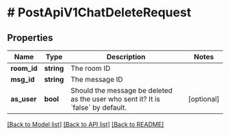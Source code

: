 # # PostApiV1ChatDeleteRequest

## Properties

Name | Type | Description | Notes
------------ | ------------- | ------------- | -------------
**room_id** | **string** | The room ID |
**msg_id** | **string** | The message ID |
**as_user** | **bool** | Should the message be deleted as the user who sent it? It is &#x60;false&#x60; by default. | [optional]

[[Back to Model list]](../../README.md#models) [[Back to API list]](../../README.md#endpoints) [[Back to README]](../../README.md)
